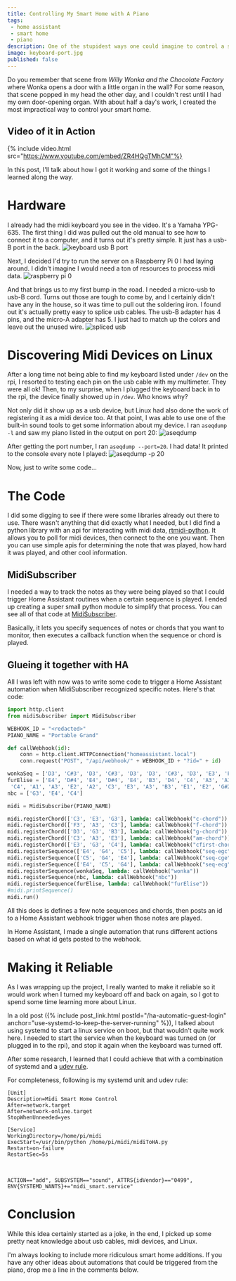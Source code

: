 ```yaml
---
title: Controlling My Smart Home with A Piano
tags:
 - home assistant
 - smart home
 - piano
description: One of the stupidest ways one could imagine to control a smart home, I hooked up my midi keyboard to Home Assistant
image: keyboard-port.jpg
published: false
---
```


Do you remember that scene from _Willy Wonka and the Chocolate Factory_ where Wonka opens a door with a little organ in the wall? For some reason, that scene popped in my head the other day,
and I couldn't rest until I had my own door-opening organ. With about half a day's work, I created the most impractical way to control your smart home.

## Video of it in Action

{% include video.html src="https://www.youtube.com/embed/ZR4HQgTMhCM"%}

In this post, I'll talk about how I got it working and some of the things I learned along the way.

# Hardware
I already had the midi keyboard you see in the video. It's a Yamaha YPG-635. The first thing I did was pulled out the old manual to see how to connect it to a computer, and it turns out it's pretty simple.
It just has a usb-B port in the back.
![keyboard usb B port](keyboard-port.jpg)

Next, I decided I'd try to run the server on a Raspberry Pi 0 I had laying around. I didn't imagine I would need a ton of resources to process midi data.
![raspberry pi 0](rpi0.jpg)

And that brings us to my first bump in the road. I needed a micro-usb to usb-B cord. Turns out those are tough to come by, and I certainly didn't have any in the house, so it was time to pull out the soldering iron.
I found out it's actually pretty easy to splice usb cables. The usb-B adapter has 4 pins, and the micro-A adapter has 5. I just had to match up the colors and leave out the unused wire.
![spliced usb](spliced-usb.jpg)

# Discovering Midi Devices on Linux
After a long time not being able to find my keyboard listed under `/dev` on the rpi, I resorted to testing each pin
on the usb cable with my multimeter. They were all ok! Then, to my surprise, when I plugged the keyboard back in to the rpi, the device finally showed up in `/dev`. Who knows why?

Not only did it show up as a usb device, but Linux had also done the work of registering it as a midi device too. At that point, I was able to use one of the built-in sound tools to get
some information about my device. I ran `aseqdump -l` and saw my piano listed in the output on port 20:
![aseqdump](aseqdump-l.jpg)

After getting the port number, I ran `aseqdump --port=20`. I had data! It printed to the console every note I played:
![aseqdump -p 20](aseqdump-p.png)

Now, just to write some code...

# The Code
I did some digging to see if there were some libraries already out there to use. There wasn't anything that did exactly what I needed, but I did find a python library with an api for
interacting with midi data, [rtmidi-python](https://github.com/superquadratic/rtmidi-python). It allows you to poll for midi devices, then connect to the one you want. Then you
can use simple apis for determining the note that was played, how hard it was played, and other cool information.

## MidiSubscriber
I needed a way to track the notes as they were being played so that I could trigger Home Assistant routines when a certain sequence is played. I ended up creating a super small python
module to simplify that process. You can see all of that code at [MidiSubscriber](https://github.com/cnorick/py-midi-subscriber).

Basically, it lets you specify sequences of notes or chords that you want to monitor, then executes a callback function when the sequence or chord is played.

## Glueing it together with HA
All I was left with now was to write some code to trigger a Home Assistant automation when MidiSubscriber recognized specific notes. Here's that code:

```py
import http.client
from midiSubscriber import MidiSubscriber

WEBHOOK_ID = "<redacted>"
PIANO_NAME = "Portable Grand"

def callWebhook(id):
    conn = http.client.HTTPConnection("homeassistant.local")
    conn.request("POST", "/api/webhook/" + WEBHOOK_ID + "?id=" + id)

wonkaSeq = ['D3', 'C#3', 'D3', 'C#3', 'D3', 'D3', 'C#3', 'D3', 'E3', 'F#3', 'E3', 'F#3', 'G3', 'A3', 'G#3', 'A3', 'G#3', 'A3']
furElise = ['E4', 'D#4', 'E4', 'D#4', 'E4', 'B3', 'D4', 'C4', 'A3', 'A1', 'E2', 'A2', 'C3', 'E3', 'A3', 'B3', 'E1', 'E2', 'G#2', 'E3', 'G#3', 'B3', 'C4', 'A1', 'E2', 'A2', 'E3', 'E4', 'D#4', 'E4', 'D#4', 'E4', 'B3', 'D4',
 'C4', 'A1', 'A3', 'E2', 'A2', 'C3', 'E3', 'A3', 'B3', 'E1', 'E2', 'G#2', 'E3', 'C4', 'B3', 'A1', 'A3', 'E2', 'A2']
nbc = ['G3', 'E4', 'C4']

midi = MidiSubscriber(PIANO_NAME)

midi.registerChord(['C3', 'E3', 'G3'], lambda: callWebhook("c-chord"))
midi.registerChord(['F3', 'A3', 'C3'], lambda: callWebhook("f-chord"))
midi.registerChord(['D3', 'G3', 'B3'], lambda: callWebhook("g-chord"))
midi.registerChord(['C3', 'A3', 'E3'], lambda: callWebhook("am-chord"))
midi.registerChord(['E3', 'G3', 'C4'], lambda: callWebhook("cfirst-chord"))
midi.registerSequence(['E4', 'G4', 'C5'], lambda: callWebhook("seq-egc"))
midi.registerSequence(['C5', 'G4', 'E4'], lambda: callWebhook("seq-cge"))
midi.registerSequence(['E4', 'C5', 'G4'], lambda: callWebhook("seq-ecg"))
midi.registerSequence(wonkaSeq, lambda: callWebhook("wonka"))
midi.registerSequence(nbc, lambda: callWebhook("nbc"))
midi.registerSequence(furElise, lambda: callWebhook("furElise"))
#midi.printSequence()
midi.run()
```

All this does is defines a few note sequences and chords, then posts an id to a Home Assistant webhook trigger when
those notes are played.

In Home Assistant, I made a single automation that runs different actions based on what id gets posted to the webhook.

# Making it Reliable
As I was wrapping up the project, I really wanted to make it reliable so it would work when I turned my keyboard off and back on again, so I
got to spend some time learning more about Linux.

In a old post ({% include post_link.html postId="/ha-automatic-guest-login" anchor="use-systemd-to-keep-the-server-running" %}), I talked about using systemd to
start a linux service on boot, but that wouldn't quite work here. I needed to start the service when the keyboard was turned on (or plugged in to the rpi), and
stop it again when the keyboard was turned off.

After some research, I learned that I could achieve that with a combination of systemd and a [udev rule](https://wiki.archlinux.org/title/Udev).

For completeness, following is my systemd unit and udev rule:

```
[Unit]
Description=Midi Smart Home Control
After=network.target
After=network-online.target
StopWhenUnneeded=yes

[Service]
WorkingDirectory=/home/pi/midi
ExecStart=/usr/bin/python /home/pi/midi/midiToHA.py
Restart=on-failure
RestartSec=5s
```
<br/>

```
ACTION=="add", SUBSYSTEM=="sound", ATTRS{idVendor}=="0499", ENV{SYSTEMD_WANTS}+="midi_smart.service"
```

# Conclusion
While this idea certainly started as a joke, in the end, I picked up some pretty neat knowledge about usb cables, midi devices, and Linux.

I'm always looking to include more ridiculous smart home additions. If you have any other ideas about automations that could be triggered from the
piano, drop me a line in the comments below.
